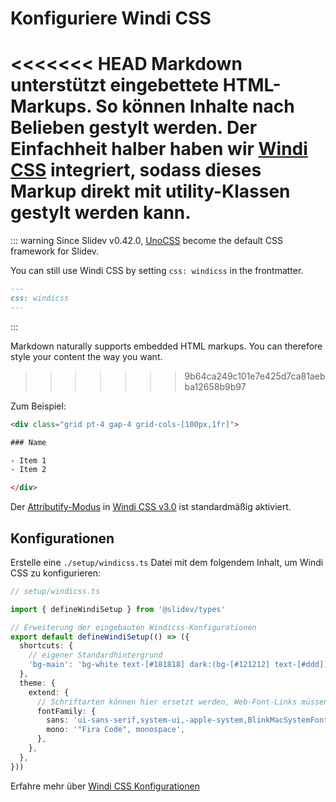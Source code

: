 # Konfiguriere Windi CSS

<Environment type="node" />

<<<<<<< HEAD
Markdown unterstützt eingebettete HTML-Markups. So können Inhalte nach Belieben gestylt werden. Der Einfachheit halber haben wir [Windi CSS](https://github.com/windicss/windicss) integriert, sodass dieses Markup direkt mit utility-Klassen gestylt werden kann.
=======
::: warning
Since Slidev v0.42.0, [UnoCSS](/custom/config-unocss) become the default CSS framework for Slidev.

You can still use Windi CSS by setting `css: windicss` in the frontmatter.
```md
---
css: windicss
---
```
:::

Markdown naturally supports embedded HTML markups. You can therefore style your content the way you want.
>>>>>>> 9b64ca249c101e7e425d7ca81aebba12658b9b97

Zum Beispiel:

```html
<div class="grid pt-4 gap-4 grid-cols-[100px,1fr]">

### Name

- Item 1
- Item 2

</div>
```

Der [Attributify-Modus](https://windicss.org/posts/v30.html#attributify-mode) in [Windi CSS v3.0](https://windicss.org/posts/v30.html) ist standardmäßig aktiviert.

## Konfigurationen

Erstelle eine `./setup/windicss.ts` Datei mit dem folgendem Inhalt, um Windi CSS zu konfigurieren:

```ts
// setup/windicss.ts

import { defineWindiSetup } from '@slidev/types'

// Erweiterung der eingebauten Windicss-Konfigurationen
export default defineWindiSetup(() => ({
  shortcuts: {
    // eigener Standardhintergrund
    'bg-main': 'bg-white text-[#181818] dark:(bg-[#121212] text-[#ddd])',
  },
  theme: {
    extend: {
      // Schriftarten können hier ersetzt werden, Web-Font-Links müssen der `index.html` Datei hinzugefügt werden.
      fontFamily: {
        sans: 'ui-sans-serif,system-ui,-apple-system,BlinkMacSystemFont,"Segoe UI",Roboto,"Helvetica Neue",Arial,"Noto Sans",sans-serif,"Apple Color Emoji","Segoe UI Emoji","Segoe UI Symbol","Noto Color Emoji"',
        mono: '"Fira Code", monospace',
      },
    },
  },
}))
```

Erfahre mehr über [Windi CSS Konfigurationen](https://windicss.org/guide/configuration.html)
